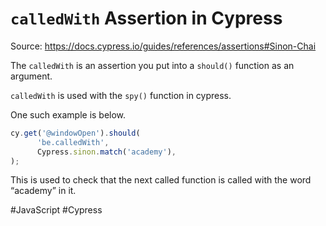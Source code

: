 # `calledWith` Assertion in Cypress

Source: https://docs.cypress.io/guides/references/assertions#Sinon-Chai

The `calledWith` is an assertion you put into a `should()` function as an argument.

`calledWith` is used with the `spy()` function in cypress.

One such example is below.

```javascript
cy.get('@windowOpen').should(
      'be.calledWith',
      Cypress.sinon.match('academy'),
);
```

This is used to check that the next called function is called with the word “academy” in it.

#JavaScript
	#Cypress